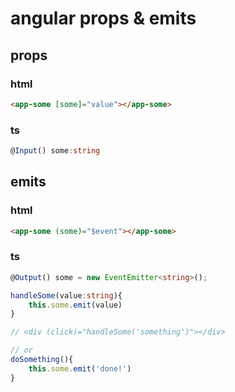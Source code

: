 # angular props & emits

## props

### html

```html
<app-some [some]="value"></app-some>
```

### ts

```ts
@Input() some:string
```

## emits

### html

```html
<app-some (some)="$event"></app-some>
```

### ts

```ts
@Output() some = new EventEmitter<string>();

handleSome(value:string){
    this.some.emit(value)
}

// <div (click)="handleSome('something')"></div>

// or
doSomething(){
    this.some.emit('done!')
}
```
